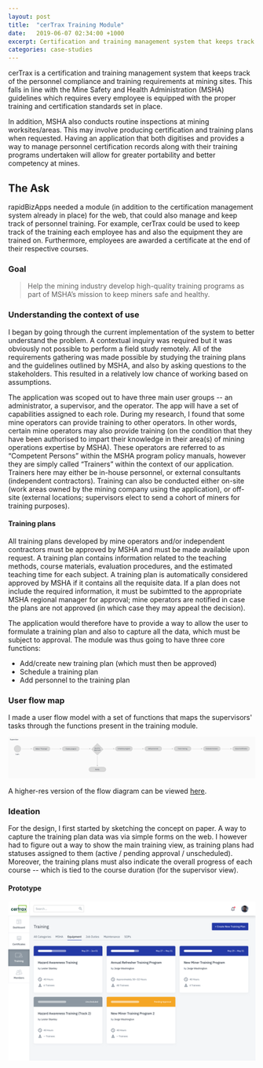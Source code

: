 ```yaml
---
layout: post
title:  "cerTrax Training Module"
date:   2019-06-07 02:34:00 +1000
excerpt: Certification and training management system that keeps track of the personnel compliance and training requirements at mining sites.
categories: case-studies
---
```


cerTrax is a certification and training management system that keeps track of the personnel compliance and training requirements at mining sites. This falls in line with the Mine Safety and Health Administration (MSHA) guidelines which requires every employee is equipped with the proper training and certification standards set in place. 

In addition, MSHA also conducts routine inspections at mining worksites/areas. This may involve producing certification and training plans when requested. Having an application that both digitises and provides a way to manage personnel certification records along with their training programs undertaken will allow for greater portability and better competency at mines.

## The Ask

rapidBizApps needed a module (in addition to the certification management system already in place) for the web, that could also manage and keep track of personnel training. For example, cerTrax could be used to keep track of the training each employee has and also the equipment they are trained on. Furthermore, employees are awarded a certificate at the end of their respective courses.

### Goal

> Help the mining industry develop high-quality training programs as part of MSHA’s mission to keep miners safe and healthy.

### Understanding the context of use

I began by going through the current implementation of the system to better understand the problem. A contextual inquiry was required but it was obviously not possible to perform a field study remotely. All of the requirements gathering was made possible by studying the training plans and the guidelines outlined by MSHA, and also by asking questions to the stakeholders. This resulted in a relatively low chance of working based on assumptions. 

The application was scoped out to have three main user groups -- an administrator, a supervisor, and the operator. The app will have a set of capabilities assigned to each role. During my research, I found that some mine operators can provide training to other operators. In other words, certain mine operators may also provide training (on the condition that they have been authorised to impart their knowledge in their area(s) of mining operations expertise by MSHA). These operators are referred to as “Competent Persons” within the MSHA program policy manuals, however they are simply called “Trainers” within the context of our application. Trainers here may either be in-house personnel, or external consultants (independent contractors). Training can also be conducted either on-site (work areas owned by the mining company using the application), or off-site (external locations; supervisors elect to send a cohort of miners for training purposes). 

#### Training plans

All training plans developed by mine operators and/or independent contractors must be approved by MSHA and must be made available upon request. A training plan contains information related to the teaching methods, course materials, evaluation procedures, and the estimated teaching time for each subject. A training plan is automatically considered approved by MSHA if it contains all the requisite data. If a plan does not include the required information, it must be subimtted to the appropriate MSHA regional manager for approval; mine operators are notified in case the plans are not approved (in which case they may appeal the decision).

The application would therefore have to provide a way to allow the user to formulate a training plan and also to capture all the data, which must be subject to approval. The module was thus going to have three core functions: 
* Add/create new training plan (which must then be approved)
* Schedule a training plan
* Add personnel to the training plan

### User flow map

I made a user flow model with a set of functions that maps the supervisors' tasks through the functions present in the training module.

![User flow diagram for the training module](/images/ct/user-flow.png)

A higher-res version of the flow diagram can be viewed <a href="https://www.anithvishwanath.com/images/ct/user-flow.png" target="_blank">here</a>.

### Ideation

For the design, I first started by sketching the concept on paper. A way to capture the training plan data was via simple forms on the web. I however had to figure out a way to show the main training view, as training plans had statuses assigned to them (active / pending approval / unscheduled). Moreover, the training plans must also indicate the overall progress of each course -- which is tied to the course duration (for the supervisor view).

#### Prototype

![Training plan view](/images/ct/training_view.png)
